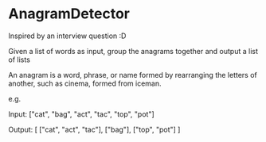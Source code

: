 # AnagramDetector
Inspired by an interview question :D

Given a list of words as input, group the anagrams together and output a list of lists

An anagram is a word, phrase, or name formed by rearranging the letters of another, such as cinema, formed from iceman.

e.g.

Input: ["cat", "bag", "act", "tac", "top", "pot"]

Output: [ ["cat", "act", "tac"], ["bag"], ["top", "pot"] ]
